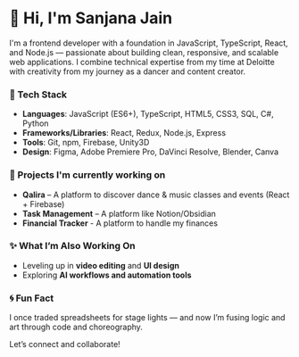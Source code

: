 # 👋 Hi, I'm Sanjana Jain

I'm a frontend developer with a foundation in JavaScript, TypeScript, React, and Node.js — passionate about building clean, responsive, and scalable web applications. I combine technical expertise from my time at Deloitte with creativity from my journey as a dancer and content creator.

### 🔧 Tech Stack
- **Languages**: JavaScript (ES6+), TypeScript, HTML5, CSS3, SQL, C#, Python
- **Frameworks/Libraries**: React, Redux, Node.js, Express  
- **Tools**: Git, npm, Firebase, Unity3D
- **Design**: Figma, Adobe Premiere Pro, DaVinci Resolve, Blender, Canva

### 🚀 Projects I'm currently working on
- **Qalira** – A platform to discover dance & music classes and events (React + Firebase)  
- **Task Management** – A platform like Notion/Obsidian
- **Financial Tracker** - A platform to handle my finances

### ✨ What I’m Also Working On
- Leveling up in **video editing** and **UI design**  
- Exploring **AI workflows and automation tools**  

### 🌀 Fun Fact
I once traded spreadsheets for stage lights — and now I’m fusing logic and art through code and choreography.

Let’s connect and collaborate!
